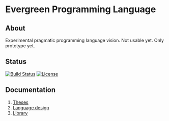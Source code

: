 # Evergreen Programming Language

## About
Experimental pragmatic programming language vision. Not usable yet. Only prototype yet.

## Status
[![Build Status](https://ci.appveyor.com/api/projects/status/github/sunloving/evergreen-lang?retina=true&svg=true)](https://ci.appveyor.com/project/sunloving/evergreen-lang)
[![License](https://img.shields.io/badge/license-Apache%20License%202.0-blue.svg?style=flat)](https://github.com/sunloving/evergreen-lang/blob/master/LICENSE)

## Documentation
1. [Theses](docs/theses.md)
2. [Language design](docs/language-design.md)
3. [Library](docs/library.md)

